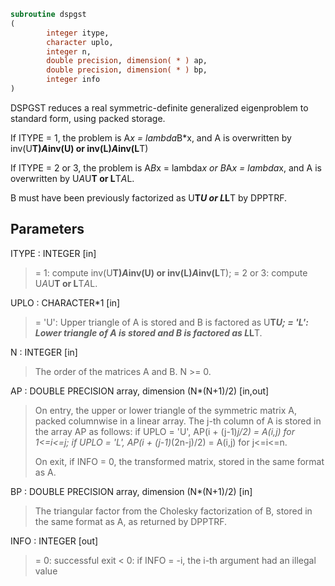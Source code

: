 ```fortran
subroutine dspgst
(
        integer itype,
        character uplo,
        integer n,
        double precision, dimension( * ) ap,
        double precision, dimension( * ) bp,
        integer info
)
```

DSPGST reduces a real symmetric-definite generalized eigenproblem
to standard form, using packed storage.

If ITYPE = 1, the problem is A*x = lambda*B*x,
and A is overwritten by inv(U**T)*A*inv(U) or inv(L)*A*inv(L**T)

If ITYPE = 2 or 3, the problem is A*B*x = lambda*x or
B*A*x = lambda*x, and A is overwritten by U*A*U**T or L**T*A*L.

B must have been previously factorized as U**T*U or L*L**T by DPPTRF.

## Parameters
ITYPE : INTEGER [in]
> = 1: compute inv(U**T)*A*inv(U) or inv(L)*A*inv(L**T);
> = 2 or 3: compute U*A*U**T or L**T*A*L.

UPLO : CHARACTER*1 [in]
> = 'U':  Upper triangle of A is stored and B is factored as
> U**T*U;
> = 'L':  Lower triangle of A is stored and B is factored as
> L*L**T.

N : INTEGER [in]
> The order of the matrices A and B.  N >= 0.

AP : DOUBLE PRECISION array, dimension (N*(N+1)/2) [in,out]
> On entry, the upper or lower triangle of the symmetric matrix
> A, packed columnwise in a linear array.  The j-th column of A
> is stored in the array AP as follows:
> if UPLO = 'U', AP(i + (j-1)*j/2) = A(i,j) for 1<=i<=j;
> if UPLO = 'L', AP(i + (j-1)*(2n-j)/2) = A(i,j) for j<=i<=n.
> 
> On exit, if INFO = 0, the transformed matrix, stored in the
> same format as A.

BP : DOUBLE PRECISION array, dimension (N*(N+1)/2) [in]
> The triangular factor from the Cholesky factorization of B,
> stored in the same format as A, as returned by DPPTRF.

INFO : INTEGER [out]
> = 0:  successful exit
> < 0:  if INFO = -i, the i-th argument had an illegal value
